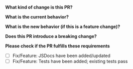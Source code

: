 <!--
Thank you for your contribution!
Please provide a description above and answer the questions below.

Bug fixes and new features must include tests.

If this is your first contribution, don't forget to add your name to the contributors list in the package.json.
-->

**What kind of change is this PR?**

<!--
Bug fix, feature, docs update, ...
see https://github.com/angular/angular/blob/master/CONTRIBUTING.md#commit
-->

**What is the current behavior?**

<!-- You can also link to an open issue here -->

**What is the new behavior (if this is a feature change)?**

<!-- Please explain what is being done here -->

**Does this PR introduce a breaking change?**

<!-- yes | no -->

**Please check if the PR fulfills these requirements**

- [ ] Fix/Feature: JSDocs have been added/updated
- [ ] Fix/Feature: Tests have been added; existing tests pass
